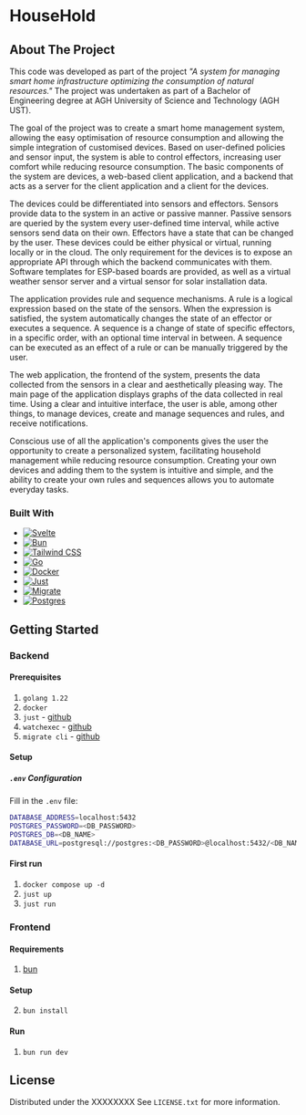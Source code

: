 # HouseHold
## About The Project
This code was developed as part of the project _"A system for managing smart home infrastructure optimizing the consumption of natural resources."_ The project was undertaken as part of a Bachelor of Engineering degree at AGH University of Science and Technology (AGH UST).

The goal of the project was to create a smart home management system, allowing the easy optimisation of resource consumption and allowing the simple integration of customised devices. Based on user-defined policies and sensor input, the system is able to control effectors, increasing user comfort while reducing resource consumption. The basic components of the system are devices, a web-based client application, and a backend that acts as a server for the client application and a client for the devices.

The devices could be differentiated into sensors and effectors. Sensors provide data to the system in an active or passive manner. Passive sensors are queried by the system every user-defined time interval, while active sensors send data on their own. Effectors have a state that can be changed by the user. These devices could be either physical or virtual, running locally or in the cloud. The only requirement for the devices is to expose an appropriate API through which the backend communicates with them. Software templates for ESP-based boards are provided, as well as a virtual weather sensor server and a virtual sensor for solar installation data.

The application provides rule and sequence mechanisms. A rule is a logical expression based on the state of the sensors. When the expression is satisfied, the system automatically changes the state of an effector or executes a sequence. A sequence is a change of state of specific effectors, in a specific order, with an optional time interval in between. A sequence can be executed as an effect of a rule or can be manually triggered by the user. 

The web application, the frontend of the system, presents the data collected from the sensors in a clear and aesthetically pleasing way. The main page of the application displays graphs of the data collected in real time. Using a clear and intuitive interface, the user is able, among other things, to manage devices, create and manage sequences and rules, and receive notifications.

Conscious use of all the application's components gives the user the opportunity to create a personalized system, facilitating household management while reducing resource consumption. Creating your own devices and adding them to the system is intuitive and simple, and the ability to create your own rules and sequences allows you to automate everyday tasks.

### Built With

* [![Svelte][Svelte.dev]][Svelte-url]
* [![Bun][Bun.dev]][Bun-url]
* [![Tailwind CSS][Tailwind.dev]][Tailwind-url]
* [![Go][Go.dev]][Go-url]
* [![Docker][Docker.dev]][Docker-url]
* [![Just][Just.dev]][Just-url]
* [![Migrate][Migrate.dev]][Migrate-url]
* [![Postgres][Postgres.dev]][Postgres-url]

## Getting Started

### Backend

#### Prerequisites

1. `golang 1.22`
2. `docker`
3. `just` - [github](https://github.com/casey/just)
4. `watchexec` - [github](https://github.com/watchexec/watchexec)
5. `migrate cli` - [github](https://github.com/golang-migrate/migrate)

#### Setup

##### `.env` Configuration
Fill in the `.env` file:
```bash
DATABASE_ADDRESS=localhost:5432
POSTGRES_PASSWORD=<DB_PASSWORD>
POSTGRES_DB=<DB_NAME>
DATABASE_URL=postgresql://postgres:<DB_PASSWORD>@localhost:5432/<DB_NAME>?sslmode=disable
```

#### First run
1. `docker compose up -d`
2. `just up`
3. `just run`

### Frontend
#### Requirements

1. [bun](https://bun.sh/)

#### Setup

2. `bun install`

#### Run

1. `bun run dev`

## License

Distributed under the XXXXXXXX See `LICENSE.txt` for more information.

[Bun.dev]: https://img.shields.io/badge/Bun-4A4A55?style=for-the-badge&logo=bun&logoColor=ffffff
[Bun-url]: https://bun.sh/

[Tailwind.dev]: https://img.shields.io/badge/Tailwind%20CSS-4A4A55?style=for-the-badge&logo=tailwindcss&logoColor=38B2AC
[Tailwind-url]: https://tailwindcss.com/

[Go.dev]: https://img.shields.io/badge/Go-4A4A55?style=for-the-badge&logo=go&logoColor=00ADD8
[Go-url]: https://go.dev/

[Docker.dev]: https://img.shields.io/badge/Docker-4A4A55?style=for-the-badge&logo=docker&logoColor=2496ED
[Docker-url]: https://www.docker.com/

[Just.dev]: https://img.shields.io/badge/Just-4A4A55?style=for-the-badge&logo=just&logoColor=ffffff
[Just-url]: https://github.com/casey/just

[Migrate.dev]: https://img.shields.io/badge/Migrate-4A4A55?style=for-the-badge&logo=postgresql&logoColor=336791
[Migrate-url]: https://github.com/golang-migrate/migrate

[Postgres.dev]: https://img.shields.io/badge/Postgres-4A4A55?style=for-the-badge&logo=postgresql&logoColor=336791
[Postgres-url]: https://www.postgresql.org/

[Svelte.dev]: https://img.shields.io/badge/Svelte-4A4A55?style=for-the-badge&logo=svelte&logoColor=FF3E00 
[Svelte-url]: https://svelte.dev/
